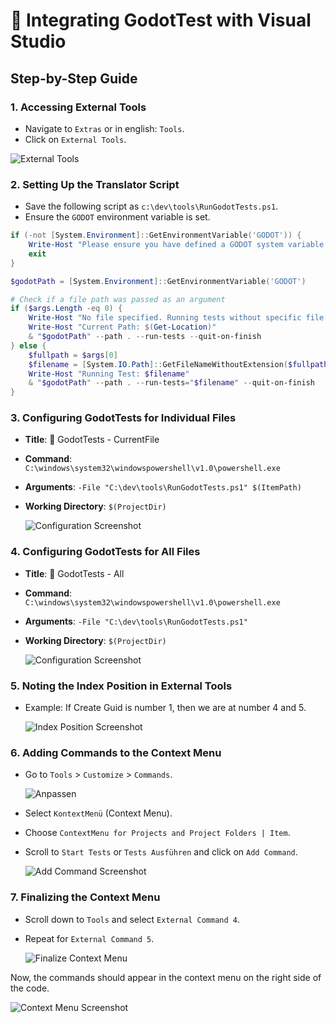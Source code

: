 # 🚀 Integrating GodotTest with Visual Studio

## Step-by-Step Guide

### 1. **Accessing External Tools**
- Navigate to `Extras` or in english: `Tools`.
- Click on `External Tools`.

![External Tools](https://github.com/Akhetonics/Connect-A-PIC/assets/18228325/299c8934-0c4a-4a21-90af-9ab29a0c2761)

### 2. **Setting Up the Translator Script**
- Save the following script as `c:\dev\tools\RunGodotTests.ps1`.
- Ensure the `GODOT` environment variable is set.

```powershell
if (-not [System.Environment]::GetEnvironmentVariable('GODOT')) {
    Write-Host "Please ensure you have defined a GODOT system variable that leads to the path of the Godot executable file."
    exit
}

$godotPath = [System.Environment]::GetEnvironmentVariable('GODOT')

# Check if a file path was passed as an argument
if ($args.Length -eq 0) {
    Write-Host "No file specified. Running tests without specific file."
    Write-Host "Current Path: $(Get-Location)"
    & "$godotPath" --path . --run-tests --quit-on-finish
} else {
    $fullpath = $args[0]
    $filename = [System.IO.Path]::GetFileNameWithoutExtension($fullpath)
    Write-Host "Running Test: $filename"
    & "$godotPath" --path . --run-tests="$filename" --quit-on-finish
}
```
### 3. **Configuring GodotTests for Individual Files**
- **Title**: 🔬 GodotTests - CurrentFile
- **Command**: `C:\windows\system32\windowspowershell\v1.0\powershell.exe`
- **Arguments**: `-File "C:\dev\tools\RunGodotTests.ps1" $(ItemPath)`
- **Working Directory**: `$(ProjectDir)`

  ![Configuration Screenshot](https://github.com/Akhetonics/Connect-A-PIC/assets/18228325/2afef892-340f-4c44-bafe-a200466208ff)

### 4. **Configuring GodotTests for All Files**
- **Title**: 🧪 GodotTests - All
- **Command**: `C:\windows\system32\windowspowershell\v1.0\powershell.exe`
- **Arguments**: `-File "C:\dev\tools\RunGodotTests.ps1"`
- **Working Directory**: `$(ProjectDir)`

  ![Configuration Screenshot](https://github.com/Akhetonics/Connect-A-PIC/assets/18228325/b6a9c80c-a0f9-4003-9a23-5554a184f90f)

### 5. **Noting the Index Position in External Tools**
- Example: If Create Guid is number 1, then we are at number 4 and 5.

  ![Index Position Screenshot](https://github.com/Akhetonics/Connect-A-PIC/assets/18228325/057ad428-67bf-422b-8e55-00ebe4514cd7)
### 6. **Adding Commands to the Context Menu**
- Go to `Tools` > `Customize` > `Commands`.

  ![Anpassen](https://github.com/Akhetonics/Connect-A-PIC/assets/18228325/2d77b971-23b1-4ba4-8175-f9738ffbe137)
  
- Select `KontextMenü` (Context Menu).
- Choose `ContextMenu for Projects and Project Folders | Item`.
- Scroll to `Start Tests` or `Tests Ausführen` and click on `Add Command`.

  ![Add Command Screenshot](https://github.com/Akhetonics/Connect-A-PIC/assets/18228325/c0fa1bbb-4fcb-4eeb-afd6-5d84b0119953)

### 7. **Finalizing the Context Menu**
- Scroll down to `Tools` and select `External Command 4`.
- Repeat for `External Command 5`.

  ![Finalize Context Menu](https://github.com/Akhetonics/Connect-A-PIC/assets/18228325/8be33bb5-b692-4f1a-a312-f527936ff335)

Now, the commands should appear in the context menu on the right side of the code.

![Context Menu Screenshot](https://github.com/Akhetonics/Connect-A-PIC/assets/18228325/fa1c7415-c709-4216-9954-dc439036e8a8)
